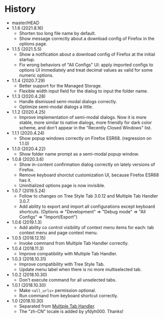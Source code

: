 # History

 - master/HEAD
 - 1.1.6 (2021.8.16)
   * Shorten too long file name by default.
   * Show message correctly about a download config of Firefox in the options page.
 - 1.1.5 (2021.5.5)
   * Show a notification about a download config of Firefox at the initial startup.
   * Fix wrong behaviors of "All Configs" UI: apply imported configs to options UI immediately and treat decimal values as valid for some numeric options.
 - 1.1.4 (2020.7.29)
   * Better support for the Managed Storage.
   * Flexible width input field for the dialog to input the folder name.
 - 1.1.3 (2020.4.28)
   * Handle dismissed semi-modal dialogs correctly.
   * Optimize semi-modal dialogs a little.
 - 1.1.2 (2020.4.25)
   * Improve implementation of semi-modal dialogs. Now it is more stable, more similar to native dialogs, more friendly for dark color scheme, and don't appear in the "Recently Closed Windows" list.
 - 1.1.1 (2020.4.24)
   * Show popup windows correctly on Firefox ESR68. (regression on 1.1.0)
 - 1.1.0 (2020.4.22)
   * Show folder name prompt as a semi-modal popup window.
 - 1.0.8 (2020.3.6)
   * Show in-content confirmation dialog correctly on lately versions of Firefox.
   * Remove keyboard shorctut customization UI, because Firefox ESR68 has it.
   * Uninitialized options page is now invisible.
 - 1.0.7 (2019.5.24)
   * Follow to changes on Tree Style Tab 3.0.12 and Multiple Tab Handler 3.0.7.
   * Add ability to export and import all configurations except keyboard shortcuts. (Options => "Development" => "Debug mode" => "All Configs" => "Import/Export")
 - 1.0.6 (2019.1.3)
   * Add ability co control visibility of context menu items for each: tab context menu and page context menu.
 - 1.0.5 (2018.12.15)
   * Invoke command from Multiple Tab Handler correctly.
 - 1.0.4 (2018.11.3)
   * Improve compatibility with Multiple Tab Handler.
 - 1.0.3 (2018.10.31)
   * Improve compatibility with Tree Style Tab.
   * Update menu label when there is no more multiselected tab.
 - 1.0.2 (2018.10.30)
   * Don't execute command for all unselected tabs.
 - 1.0.1 (2018.10.30)
   * Make `<all_urls>` permission optional.
   * Run command from keyboard shortcut correctly.
 - 1.0 (2018.10.30)
   * Separated from [Multiple Tab Handler](https://addons.mozilla.org/firefox/addon/multiple-tab-handler/).
   * The "zh-CN" locale is added by yfdyh000. Thanks!
